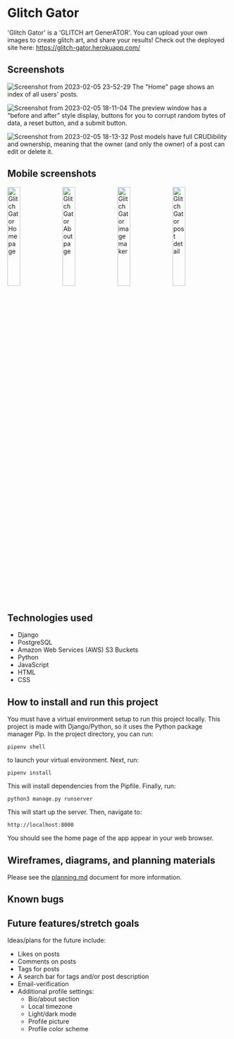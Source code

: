 # Glitch Gator

'Glitch Gator' is a 'GLITCH art GenerATOR'. You can upload your own images to create glitch art, and share your results! Check out the deployed site here: https://glitch-gator.herokuapp.com/

## Screenshots

![Screenshot from 2023-02-05 23-52-29](https://user-images.githubusercontent.com/115664302/216886713-aa92e6c1-4520-49ed-828f-285502f70f30.png)
The "Home" page shows an index of all users' posts.

![Screenshot from 2023-02-05 18-11-04](https://user-images.githubusercontent.com/115664302/216851711-c12ae1f9-acb2-499e-b375-f5814f393e6b.png)
The preview window has a "before and after" style display, buttons for you to corrupt random bytes of data, a reset button, and a submit button.

![Screenshot from 2023-02-05 18-13-32](https://user-images.githubusercontent.com/115664302/216851721-bee93f02-655b-4738-93c2-581a705591ee.png)
Post models have full CRUDibility and ownership, meaning that the owner (and only the owner) of a post can edit or delete it.

## Mobile screenshots

<img src="https://user-images.githubusercontent.com/115664302/216893803-f45c81e2-6c43-4d65-9925-9409327b2e4d.PNG" alt="Glitch Gator Home page" width=24% />&nbsp;<img src="https://user-images.githubusercontent.com/115664302/216893845-861b4d76-c68a-4ade-b791-590e43c36578.PNG" alt="Glitch Gator About page" width=24% />&nbsp;<img src="https://user-images.githubusercontent.com/115664302/216893914-55ad224f-c298-40e2-b91b-917f680fd8b3.PNG" alt="Glitch Gator image maker" width=24% />&nbsp;<img src="https://user-images.githubusercontent.com/115664302/216893925-edc11a71-a04a-4894-9d6e-e814d20ad97b.PNG" alt="Glitch Gator post detail" width=24% />

## Technologies used

- Django
- PostgreSQL
- Amazon Web Services (AWS) S3 Buckets
- Python
- JavaScript
- HTML
- CSS

## How to install and run this project

You must have a virtual environment setup to run this project locally. This project is made with Django/Python, so it uses the Python package manager Pip. In the project directory, you can run:

`pipenv shell`

to launch your virtual environment. Next, run:

`pipenv install`

This will install dependencies from the Pipfile. Finally, run:

`python3 manage.py runserver`

This will start up the server. Then, navigate to:

`http://localhost:8000`

You should see the home page of the app appear in your web browser.

## Wireframes, diagrams, and planning materials

Please see the <a href="https://github.com/jordbort/capstone-glitch_generator/blob/main/planning.md">planning.md</a> document for more information.

## Known bugs

## Future features/stretch goals

Ideas/plans for the future include:
- Likes on posts
- Comments on posts
- Tags for posts
- A search bar for tags and/or post description
- Email-verification
- Additional profile settings:
  - Bio/about section
  - Local timezone
  - Light/dark mode
  - Profile picture
  - Profile color scheme
